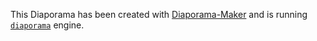 This Diaporama has been created with [Diaporama-Maker](http://github.com/gre/diaporama-maker)
and is running [`diaporama`](http://github.com/gre/diaporama) engine.
